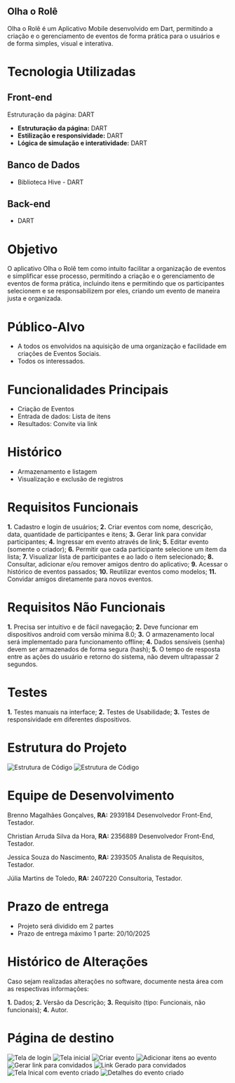 ## Olha o Rolê

Olha o Rolê é um Aplicativo Mobile desenvolvido em Dart, permitindo a criação e o gerenciamento de eventos de forma prática para o usuários e de forma simples, visual e interativa. 

# **Tecnologia Utilizadas**

## Front-end

Estruturação da página:  DART

- **Estruturação da página:**  DART
- **Estilização e responsividade:**  DART
- **Lógica de simulação e interatividade:**  DART

## Banco de Dados

- Biblioteca Hive - DART

## Back-end

- DART

# Objetivo

O aplicativo Olha o Rolê tem como intuito facilitar a organização de eventos e simplificar esse processo, permitindo a criação e o gerenciamento de eventos de forma prática, incluindo itens e permitindo que os participantes selecionem e se responsabilizem por eles, criando um evento de maneira justa e organizada.

# Público-Alvo

- A todos os envolvidos na aquisição de uma organização e facilidade em criações de Eventos Sociais.
- Todos os interessados.

# Funcionalidades Principais

- Criação de Eventos
- Entrada de dados:
Lista de itens
- Resultados:
Convite via link

# **Histórico**

- Armazenamento e listagem
- Visualização e exclusão de registros

# **Requisitos Funcionais**

**1.** Cadastro e login de usuários;
**2.** Criar eventos com nome, descrição, data, quantidade de participantes e itens;
**3.** Gerar link para convidar participantes;
**4.** Ingressar em evento através de link;
**5.** Editar evento (somente o criador);
**6.** Permitir que cada participante selecione um item da lista;
**7.** Visualizar lista de participantes e ao lado o item selecionado;
**8.** Consultar, adicionar e/ou remover amigos dentro do aplicativo;
**9.** Acessar o histórico de eventos passados;
**10.** Reutilizar eventos como modelos;
**11.** Convidar amigos diretamente para novos eventos.

# **Requisitos Não Funcionais**

**1.** Precisa ser intuitivo e de fácil navegação;
**2.** Deve funcionar em dispositivos android com versão mínima 8.0;
**3.** O armazenamento local será implementado para funcionamento offline;
**4.** Dados sensíveis (senha) devem ser armazenados de forma segura (hash);
**5.** O tempo de resposta entre as ações do usuário e retorno do sistema, não devem ultrapassar 2 segundos. 

# **Testes**

**1.** Testes manuais na interface;
**2.** Testes de Usabilidade;
**3.** Testes de responsividade em diferentes dispositivos.

# **Estrutura do Projeto**

![Estrutura de Código](assets/images/estrutura_codigo_1.jpg)
![Estrutura de Código](asset/images/estrutura_codigo_2.jpg)

# **Equipe de Desenvolvimento**

Brenno Magalhães Gonçalves, **RA:** 2939184 
Desenvolvedor Front-End, Testador.

Christian Arruda Silva da Hora, **RA:** 2356889
Desenvolvedor Front-End, Testador.

Jessica Souza do Nascimento, **RA:** 2393505
Analista de Requisitos, Testador.

Júlia Martins de Toledo, **RA:** 2407220
Consultoria, Testador.

# **Prazo de entrega**

- Projeto será dividido em 2 partes
- Prazo de entrega máximo 1 parte: 20/10/2025

# **Histórico de Alterações**

Caso sejam realizadas alterações no software, documente nesta área com as respectivas informações:

**1.** Dados;
**2.** Versão da Descrição;
**3.** Requisito (tipo: Funcionais, não funcionais);
**4.** Autor.

# **Página de destino**

![Tela de login](assets/images/login.jpg)
![Tela inicial](assets/images/tela_inicial)
![Criar evento](assets/images/criar_evento.jpg)
![Adicionar itens ao evento](assets/images/adicionar_itens_evento.jpg)
![Gerar link para convidados](assets/images/adicionar_convidados.jpg)
![Link Gerado para convidados](assets/images/link_gerado_convidados.jpg)
![Tela Inical com evento criado](assets/images/tela_inicial_com_evento.jpg)
![Detalhes do evento criado](assets/images/detalhes_evento_criado.jpg)